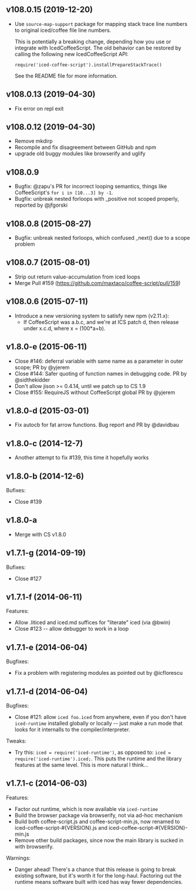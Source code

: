 ## v108.0.15 (2019-12-20)

- Use `source-map-support` package for mapping stack trace line numbers to
  original iced/coffee file line numbers.

  This is potentially a breaking change, depending how you use or integrate
  with IcedCoffeeScript. The old behavior can be restored by calling the
  following new IcedCoffeeScript API:

  ```
  require('iced-coffee-script').installPrepareStackTrace()
  ```

  See the README file for more information.

## v108.0.13 (2019-04-30)
- Fix error on repl exit

## v108.0.12 (2019-04-30)
- Remove mkdirp
- Recompile and fix disagreement between GitHub and npm
- upgrade old buggy modules like browserify and uglify

## v108.0.9

- Bugfix: @zapu's PR for incorrect looping semantics, things like CoffeeScript's `for i in [10...3] by -1`.
- Bugfix: unbreak nested forloops with _positive not scoped properly, reported by @jfgorski

## v108.0.8 (2015-08-27)

- Bugfix: unbreak nested forloops, which confused _next() due to a scope problem

## v108.0.7 (2015-08-01)

- Strip out return value-accumulation from iced loops
- Merge Pull #159 (https://github.com/maxtaco/coffee-script/pull/159)

## v108.0.6 (2015-07-11)

- Introduce a new versioning system to satisfy new npm (v2.11.x):
  - If CoffeeScript was a.b.c, and we're at ICS patch d, then release
    under x.c.d, where x = (100*a+b).

## v1.8.0-e (2015-06-11)

- Close #146: deferral variable with same name as a parameter in outer scope;
  PR by @yjerem
- Close #144: Safer quoting of function names in debugging code.
  PR by @sidthekidder
- Don't allow jison >= 0.4.14, until we patch up to CS 1.9
- Close #155: RequireJS without CoffeeScript global
  PR by @yjerem

## v1.8.0-d (2015-03-01)

- Fix autocb for fat arrow functions. Bug report and PR by @davidbau

## v1.8.0-c (2014-12-7)

- Another attempt to fix #139, this time it hopefully works

## v1.8.0-b (2014-12-6)

Bufixes:

  - Close #139

## v1.8.0-a

- Merge with CS v1.8.0

## v1.7.1-g (2014-09-19)

Bufixes:

  - Close #127

## v1.7.1-f (2014-06-11)

Features:

  - Allow .liticed and iced.md suffices for "literate" iced (via @bwin)
  - Close #123 -- allow debugger to work in a loop

## v1.7.1-e (2014-06-04)

Bugfixes:

  - Fix a problem with registering modules as pointed out by @icflorescu

## v1.7.1-d (2014-06-04)

Bugfixes:

  - Close #121: allow `iced foo.iced` from anywhere, even if you don't have
    `iced-runtime` installed globally or locally -- just make a run mode that
    looks for it internalls to the compiler/interpreter.

Tweaks:

  - Try this: `iced = require('iced-runtime')`, as opposed to:
    `iced = require('iced-runtime').iced;`.  This puts the runtime
    and the library features at the same level. This is more natural
    I think...

## v1.7.1-c (2014-06-03)

Features:

  - Factor out runtime, which is now available via `iced-runtime`
  - Build the browser package via browserify, not via ad-hoc mechanism
  - Build both coffee-script.js and coffee-script-min.js, now renamed
    to iced-coffee-script-#{VERSION}.js and iced-coffee-script-#{VERSION}-min.js
  - Remove other build packages, since now the main library is sucked in with
    browserify.

Warnings:

  - Danger ahead! There's a chance that this release is going to break
    existing software, but it's worth it for the long-haul.  Factoring
    out the runtime means software built with iced has way fewer
    dependencies.

